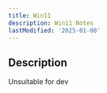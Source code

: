 ```yaml
---
title: Win11
description: Win11 Notes
lastModified: '2025-01-08'
---
```


## Description

Unsuitable for dev
